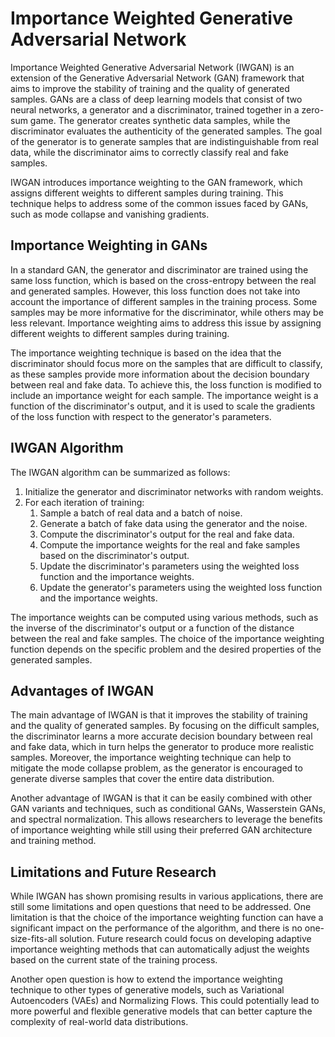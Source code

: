 # Importance Weighted Generative Adversarial Network

Importance Weighted Generative Adversarial Network (IWGAN) is an extension of the Generative Adversarial Network (GAN) framework that aims to improve the stability of training and the quality of generated samples. GANs are a class of deep learning models that consist of two neural networks, a generator and a discriminator, trained together in a zero-sum game. The generator creates synthetic data samples, while the discriminator evaluates the authenticity of the generated samples. The goal of the generator is to generate samples that are indistinguishable from real data, while the discriminator aims to correctly classify real and fake samples.

IWGAN introduces importance weighting to the GAN framework, which assigns different weights to different samples during training. This technique helps to address some of the common issues faced by GANs, such as mode collapse and vanishing gradients.

## Importance Weighting in GANs

In a standard GAN, the generator and discriminator are trained using the same loss function, which is based on the cross-entropy between the real and generated samples. However, this loss function does not take into account the importance of different samples in the training process. Some samples may be more informative for the discriminator, while others may be less relevant. Importance weighting aims to address this issue by assigning different weights to different samples during training.

The importance weighting technique is based on the idea that the discriminator should focus more on the samples that are difficult to classify, as these samples provide more information about the decision boundary between real and fake data. To achieve this, the loss function is modified to include an importance weight for each sample. The importance weight is a function of the discriminator's output, and it is used to scale the gradients of the loss function with respect to the generator's parameters.

## IWGAN Algorithm

The IWGAN algorithm can be summarized as follows:

1. Initialize the generator and discriminator networks with random weights.
2. For each iteration of training:
    1. Sample a batch of real data and a batch of noise.
    2. Generate a batch of fake data using the generator and the noise.
    3. Compute the discriminator's output for the real and fake data.
    4. Compute the importance weights for the real and fake samples based on the discriminator's output.
    5. Update the discriminator's parameters using the weighted loss function and the importance weights.
    6. Update the generator's parameters using the weighted loss function and the importance weights.

The importance weights can be computed using various methods, such as the inverse of the discriminator's output or a function of the distance between the real and fake samples. The choice of the importance weighting function depends on the specific problem and the desired properties of the generated samples.

## Advantages of IWGAN

The main advantage of IWGAN is that it improves the stability of training and the quality of generated samples. By focusing on the difficult samples, the discriminator learns a more accurate decision boundary between real and fake data, which in turn helps the generator to produce more realistic samples. Moreover, the importance weighting technique can help to mitigate the mode collapse problem, as the generator is encouraged to generate diverse samples that cover the entire data distribution.

Another advantage of IWGAN is that it can be easily combined with other GAN variants and techniques, such as conditional GANs, Wasserstein GANs, and spectral normalization. This allows researchers to leverage the benefits of importance weighting while still using their preferred GAN architecture and training method.

## Limitations and Future Research

While IWGAN has shown promising results in various applications, there are still some limitations and open questions that need to be addressed. One limitation is that the choice of the importance weighting function can have a significant impact on the performance of the algorithm, and there is no one-size-fits-all solution. Future research could focus on developing adaptive importance weighting methods that can automatically adjust the weights based on the current state of the training process.

Another open question is how to extend the importance weighting technique to other types of generative models, such as Variational Autoencoders (VAEs) and Normalizing Flows. This could potentially lead to more powerful and flexible generative models that can better capture the complexity of real-world data distributions.
